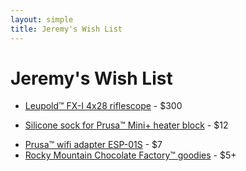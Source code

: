 ```yaml
---
layout: simple
title: Jeremy's Wish List
---
```


# Jeremy's Wish List

- [Leupold™ FX-I 4x28 riflescope](https://amazon.com/dp/B0009JG78Q) - $300
<!--- [Burris™ 2x20 pistol scope, nickel](https://amazon.com/dp/B000X7CNMI) - $230-->
<!--- [Sig Sauer™ Romeo 1x20 reflex sight](https://amazon.com/dp/B07T9GK7SR) - $130-->
<!--- [Getty & Dubay's 'Italic Calligraphy' book](https://amazon.com/dp/0982776268) - $30-->
<!--- [Funkoverse™ 'Peter Pan' strategy game](https://amazon.com/dp/B09QV1SQHR) - $10-->
- [Silicone sock for Prusa™ Mini+ heater block](https://amazon.com/dp/B09KZN4LK9) - $12
<!--- [Ultimaxx™ 37mm 2.2x telephoto lens](https://walmart.com/ip/406142971) - $9-->
- [Prusa™ wifi adapter ESP-01S](https://www.prusa3d.com/product/wi-fi-adapter-esp-01s-for-mini-and-mk4/) - $7
- [Rocky Mountain Chocolate Factory™ goodies](https://rmcf.cardfoundry.com/giftcards/card_details) - $5+
